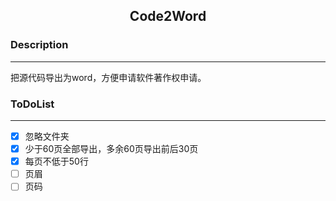 <h2 style="display: block; text-align: center; width:100%">Code2Word</h2>

### Description
---
把源代码导出为word，方便申请软件著作权申请。

### ToDoList
---
- [x] 忽略文件夹
- [x] 少于60页全部导出，多余60页导出前后30页
- [x] 每页不低于50行
- [ ] 页眉
- [ ] 页码
